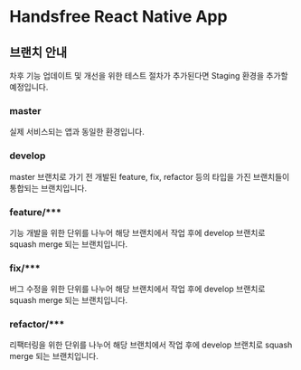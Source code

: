 # Handsfree React Native App
## 브랜치 안내

차후 기능 업데이트 및 개선을 위한 테스트 절차가 추가된다면 Staging 환경을 추가할 예정입니다.

### master

실제 서비스되는 앱과 동일한 환경입니다.

### develop

master 브랜치로 가기 전 개발된 feature, fix, refactor 등의 타입을 가진 브랜치들이 통합되는 브랜치입니다.

### feature/***

기능 개발을 위한 단위를 나누어 해당 브랜치에서 작업 후에 develop 브랜치로 squash merge 되는 브랜치입니다.

### fix/***

버그 수정을 위한 단위를 나누어 해당 브랜치에서 작업 후에 develop 브랜치로 squash merge 되는 브랜치입니다.

### refactor/***

리팩터링을 위한 단위를 나누어 해당 브랜치에서 작업 후에 develop 브랜치로 squash merge 되는 브랜치입니다.
